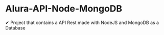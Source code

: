 # Alura-API-Node-MongoDB 
✔ Project that contains a API Rest made with NodeJS and MongoDB as a Database